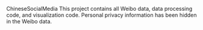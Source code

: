 ChineseSocialMedia
This project contains all Weibo data, data processing code, and visualization code. Personal privacy information has been hidden in the Weibo data.
